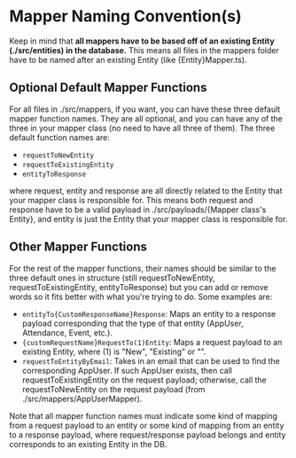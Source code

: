 # Mapper Naming Convention(s)

Keep in mind that **all mappers have to be based off of an existing Entity (./src/entities) in the database.** This means all files in the mappers folder have to be named after an existing Entity (like {Entity}Mapper.ts).

## Optional Default Mapper Functions

For all files in ./src/mappers, if you want, you can have these three default mapper function names. They are all optional, and you can have any of the three in your mapper class (no need to have all three of them). The three default function names are:

- `requestToNewEntity`
- `requestToExistingEntity`
- `entityToResponse`

where request, entity and response are all directly related to the Entity that your mapper class is responsible for. This means both request and response have to be a valid payload in ./src/payloads/{Mapper class's Entity}, and entity is just the Entity that your mapper class is responsible for.

## Other Mapper Functions

For the rest of the mapper functions, their names should be similar to the three default ones in structure (still requestToNewEntity, requestToExistingEntity, entityToResponse) but you can add or remove words so it fits better with what you're trying to do. Some examples are:

- `entityTo{CustomResponseName}Response`: Maps an entity to a response payload corresponding that the type of that entity (AppUser, Attendance, Event, etc.).
- `{customRequestName}RequestTo(1)Entity`: Maps a request payload to an existing Entity, where (1) is "New", "Existing" or "".
- `requestToEntityByEmail`: Takes in an email that can be used to find the corresponding AppUser. If such AppUser exists, then call requestToExistingEntity on the request payload; otherwise, call the requestToNewEntity on the request payload (from ./src/mappers/AppUserMapper).

Note that all mapper function names must indicate some kind of mapping from a request payload to an entity or some kind of mapping from an entity to a response payload, where request/response payload belongs and entity corresponds to an existing Entity in the DB.
